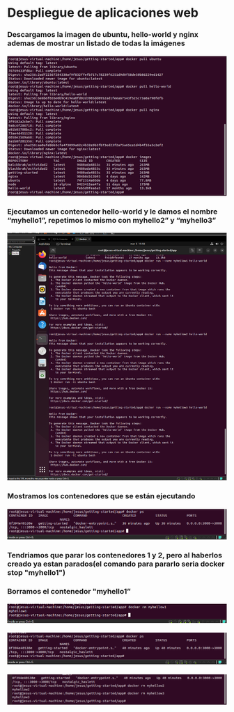 # Despliegue de aplicaciones web

### Descargamos la imagen de ubuntu, hello-world y nginx ademas de mostrar un listado de todas la imágenes

#### ![Image](https://github.com/JesusFernandez1/PracticaDocker/blob/main/Docker/actividad3/Captura%20de%20pantalla%20(208).png)

### Ejecutamos un contenedor hello-world y le damos el nombre “myhello1”, repetimos lo mismo con myhello2” y “myhello3”

#### ![Image](https://github.com/JesusFernandez1/PracticaDocker/blob/main/Docker/actividad3/Captura%20de%20pantalla%20(209).png)

### Mostramos los contenedores que se están ejecutando

#### ![Image](https://github.com/JesusFernandez1/PracticaDocker/blob/main/Docker/actividad3/Captura%20de%20pantalla%20(210).png)

### Tendriamos que parar los contenedores 1 y 2, pero al haberlos creado ya estan parados(el comando para pararlo seria docker stop "myhello1")

### Borramos el contenedor "myhello1”

#### ![Image](https://github.com/JesusFernandez1/PracticaDocker/blob/main/Docker/actividad3/Captura%20de%20pantalla%20(211).png)

#### ![Image](https://github.com/JesusFernandez1/PracticaDocker/blob/main/Docker/actividad3/Captura%20de%20pantalla%20(212).png)

#### ![Image](https://github.com/JesusFernandez1/PracticaDocker/blob/main/Docker/actividad3/Captura%20de%20pantalla%20(213).png)
